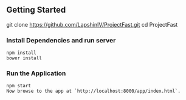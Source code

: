 ## Getting Started
git clone https://github.com/LapshinIV/ProjectFast.git
cd ProjectFast
### Install Dependencies and run server
```
npm install
bower install
```
### Run the Application
```
npm start
Now browse to the app at `http://localhost:8000/app/index.html`.
```